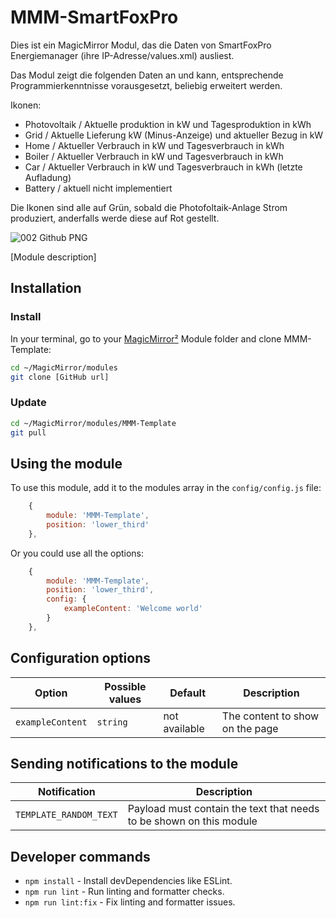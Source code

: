 # MMM-SmartFoxPro

Dies ist ein MagicMirror Modul, das die Daten von SmartFoxPro Energiemanager (ihre IP-Adresse/values.xml) ausliest.

Das Modul zeigt die folgenden Daten an und kann, entsprechende Programmierkenntnisse vorausgesetzt, beliebig erweitert werden.

Ikonen:
- Photovoltaik / Aktuelle produktion in kW und Tagesproduktion in kWh
- Grid / Aktuelle Lieferung kW (Minus-Anzeige) und aktueller Bezug in kW
- Home / Aktueller Verbrauch in kW und Tagesverbrauch in kWh
- Boiler / Aktueller Verbrauch in kW und Tagesverbrauch in kWh
- Car / Aktueller Verbrauch in kW und Tagesverbrauch in kWh (letzte Aufladung)
- Battery / aktuell nicht implementiert

Die Ikonen sind alle auf Grün, sobald die Photofoltaik-Anlage Strom produziert, anderfalls werde diese auf Rot gestellt.

![002 Github PNG](https://github.com/user-attachments/assets/563d1d28-9f72-4703-a63e-c7e8b8a2fba1)

[Module description]

## Installation

### Install

In your terminal, go to your [MagicMirror²][mm] Module folder and clone MMM-Template:

```bash
cd ~/MagicMirror/modules
git clone [GitHub url]
```

### Update

```bash
cd ~/MagicMirror/modules/MMM-Template
git pull
```

## Using the module

To use this module, add it to the modules array in the `config/config.js` file:

```js
    {
        module: 'MMM-Template',
        position: 'lower_third'
    },
```

Or you could use all the options:

```js
    {
        module: 'MMM-Template',
        position: 'lower_third',
        config: {
            exampleContent: 'Welcome world'
        }
    },
```

## Configuration options

Option|Possible values|Default|Description
------|------|------|-----------
`exampleContent`|`string`|not available|The content to show on the page

## Sending notifications to the module

Notification|Description
------|-----------
`TEMPLATE_RANDOM_TEXT`|Payload must contain the text that needs to be shown on this module

## Developer commands

- `npm install` - Install devDependencies like ESLint.
- `npm run lint` - Run linting and formatter checks.
- `npm run lint:fix` - Fix linting and formatter issues.

[mm]: https://github.com/MagicMirrorOrg/MagicMirror
